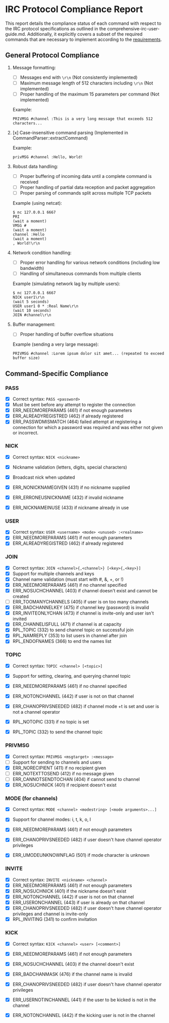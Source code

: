 # IRC Protocol Compliance Report

This report details the compliance status of each command with respect to the IRC protocol specifications as outlined in the comprehensive-irc-user-guide.md. Additionally, it explicitly covers a subset of the required commands that are necessary to implement according to the [requirements](./docs/requirements/command-progress-status.md).




## General Protocol Compliance

1. Message formatting:
   - [ ] Messages end with `\r\n` (Not consistently implemented)
   - [ ] Maximum message length of 512 characters including `\r\n` (Not implemented)
   - [ ] Proper handling of the maximum 15 parameters per command (Not implemented)

   Example:
   ```
   PRIVMSG #channel :This is a very long message that exceeds 512 characters...
   ```


2. [x] Case-insensitive command parsing (Implemented in CommandParser::extractCommand)

   Example:
   ```
   privMSG #channel :Hello, World!
   ```

3. Robust data handling:
   - [ ] Proper buffering of incoming data until a complete command is received
   - [ ] Proper handling of partial data reception and packet aggregation
   - [ ] Proper parsing of commands split across multiple TCP packets

   Example (using netcat):
   ```
   $ nc 127.0.0.1 6667
   PRI
   (wait a moment)
   VMSG #
   (wait a moment)
   channel :Hello
   (wait a moment)
   , World!\r\n
   ```


4. Network condition handling:
   - [ ] Proper error handling for various network conditions (including low bandwidth)
   - [ ] Handling of simultaneous commands from multiple clients

   Example (simulating network lag by multiple users):
   ```
   $ nc 127.0.0.1 6667 
   NICK user1\r\n
   (wait 5 seconds)
   USER user1 0 * :Real Name\r\n
   (wait 10 seconds)
   JOIN #channel\r\n
   ```

5. Buffer management:
   - [ ] Proper handling of buffer overflow situations

   Example (sending a very large message):
   ```
   PRIVMSG #channel :Lorem ipsum dolor sit amet... (repeated to exceed buffer size)
   ```




## Command-Specific Compliance

### PASS
- [x] Correct syntax: `PASS <password>`
- [x] Must be sent before any attempt to register the connection
- [x] ERR_NEEDMOREPARAMS (461) if not enough parameters
- [x] ERR_ALREADYREGISTRED (462) if already registered
- [x] ERR_PASSWDMISMATCH (464) failed attempt at registering a connection for which a password was required and was either not given or incorrect.

### NICK
- [x] Correct syntax: `NICK <nickname>`
- [x] Nickname validation (letters, digits, special characters)
- [x] Broadcast nick when updated
- [x] ERR_NONICKNAMEGIVEN (431) if no nickname supplied
- [x] ERR_ERRONEUSNICKNAME (432) if invalid nickname
- [x] ERR_NICKNAMEINUSE (433) if nickname already in use



### USER
- [x] Correct syntax: `USER <username> <mode> <unused> :<realname>`
- [x] ERR_NEEDMOREPARAMS (461) if not enough parameters
- [x] ERR_ALREADYREGISTRED (462) if already registered

### JOIN
- [x] Correct syntax: `JOIN <channel>{,<channel>} [<key>{,<key>}]`
- [x] Support for multiple channels and keys
- [x] Channel name validation (must start with #, &, +, or !)
- [x] ERR_NEEDMOREPARAMS (461) if no channel specified
- [x] ERR_NOSUCHCHANNEL (403) if channel doesn't exist and cannot be created
- [ ] ERR_TOOMANYCHANNELS (405) if user is on too many channels
- [x] ERR_BADCHANNELKEY (475) if channel key (password) is invalid
- [x] ERR_INVITEONLYCHAN (473) if channel is invite-only and user isn't invited
- [x] ERR_CHANNELISFULL (471) if channel is at capacity
- [x] RPL_TOPIC (332) to send channel topic on successful join
- [x] RPL_NAMREPLY (353) to list users in channel after join
- [x] RPL_ENDOFNAMES (366) to end the names list

### TOPIC
- [x] Correct syntax: `TOPIC <channel> [<topic>]`
- [x] Support for setting, clearing, and querying channel topic
- [x] ERR_NEEDMOREPARAMS (461) if no channel specified
- [x] ERR_NOTONCHANNEL (442) if user is not on that channel
- [x] ERR_CHANOPRIVSNEEDED (482) if channel mode +t is set and user is not a channel operator
- [x] RPL_NOTOPIC (331) if no topic is set
- [x] RPL_TOPIC (332) to send the channel topic


### PRIVMSG
- [x] Correct syntax: `PRIVMSG <msgtarget> :<message>`
- [ ] Support for sending to channels and users
- [x] ERR_NORECIPIENT (411) if no recipient given
- [ ] ERR_NOTEXTTOSEND (412) if no message given
- [ ] ERR_CANNOTSENDTOCHAN (404) if cannot send to channel
- [x] ERR_NOSUCHNICK (401) if recipient doesn't exist

### MODE (for channels)
- [x] Correct syntax: `MODE <channel> <modestring> [<mode arguments>...]`
- [x] Support for channel modes: i, t, k, o, l
- [x] ERR_NEEDMOREPARAMS (461) if not enough parameters
- [x] ERR_CHANOPRIVSNEEDED (482) if user doesn't have channel operator privileges
- [x] ERR_UMODEUNKNOWNFLAG (501) if mode character is unknown


### INVITE
- [x] Correct syntax: `INVITE <nickname> <channel>`
- [x] ERR_NEEDMOREPARAMS (461) if not enough parameters
- [x] ERR_NOSUCHNICK (401) if the nickname doesn't exist
- [x] ERR_NOTONCHANNEL (442) if user is not on that channel
- [x] ERR_USERONCHANNEL (443) if user is already on that channel
- [x] ERR_CHANOPRIVSNEEDED (482) if user doesn't have channel operator privileges and channel is invite-only
- [x] RPL_INVITING (341) to confirm invitation

### KICK
- [x] Correct syntax: `KICK <channel> <user> [<comment>]`
- [x] ERR_NEEDMOREPARAMS (461) if not enough parameters
- [x] ERR_NOSUCHCHANNEL (403) if the channel doesn't exist
- [x] ERR_BADCHANMASK (476) if the channel name is invalid
- [x] ERR_CHANOPRIVSNEEDED (482) if user doesn't have channel operator privileges
- [x] ERR_USERNOTINCHANNEL (441) if the user to be kicked is not in the channel
- [x] ERR_NOTONCHANNEL (442) if the kicking user is not in the channel





